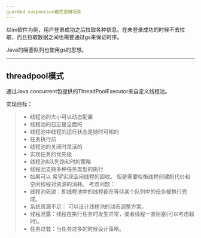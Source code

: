 ```yaml
---
guarded suspension模式使用场景
---
```

以im软件为例，用户登录成功之后拉取各种信息。在未登录成功的时候不去拉取，而且拉取数据之间也需要通过gs来保证时序。

Java的阻塞队列也使用gs的思想。

---
threadpool模式
---
通过Java concurrent包提供的ThreadPoolExecutor来自定义线程池。

实现目标： 
> * 线程池的大小可以动态配置
> * 线程池的日志是全面的
> * 线程池中线程的运行状态是随时可知的
> * 任务执行前
> * 线程池的关闭时灵活的
> * 实现任务的优先级
> * 线程池&队列饱和时的策略
> * 线程池支持多种任务类型的执行
> * 如果可以 希望实现空闲线程的回收。 但是需要权衡线程创建的代价和空闲线程对资源的消耗。
考虑问题：
> * 线程池死锁：即线程池中的线程都在等待某个队列中的任务被执行完成。
> * 系统资源不足： 可以设计线程池的动态调整方案。
> * 线程泄露：线程在执行任务时发生异常，或者线程一直阻塞(可以考虑超时)。
> * 任务过载：当任务过多的时候设计策略。
